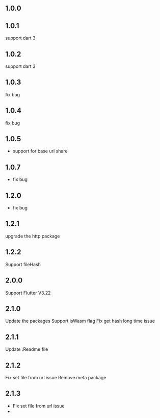 ## 1.0.0
## 1.0.1
support dart 3
## 1.0.2
support dart 3

## 1.0.3
fix bug
## 1.0.4
fix bug
## 1.0.5
- support for base url share
## 1.0.7
- fix bug
## 1.2.0
- fix bug
## 1.2.1
upgrade the http package
## 1.2.2
Support fileHash

## 2.0.0
Support Flutter V3.22

## 2.1.0
Update the packages 
Support isWasm flag
Fix get hash long time issue

## 2.1.1
Update .Readme file

## 2.1.2
Fix set file from url issue
Remove meta package
## 2.1.3
- Fix set file from url issue
- 